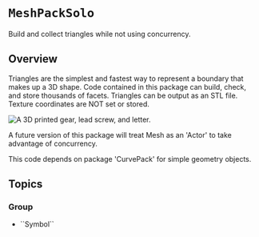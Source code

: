 # ``MeshPackSolo``

Build and collect triangles while not using concurrency.


## Overview

Triangles are the simplest and fastest way to represent a boundary that makes up a 3D shape. Code contained in this package can build, check, and store thousands of facets. Triangles can be output as an STL file. Texture coordinates are NOT set or stored.

![A 3D printed gear, lead screw, and letter.](resin3.jpg)

A future version of this package will treat Mesh as an 'Actor' to take advantage of concurrency.

This code depends on package 'CurvePack' for simple geometry objects.

## Topics

### Group

- <!--@START_MENU_TOKEN@-->``Symbol``<!--@END_MENU_TOKEN@-->
